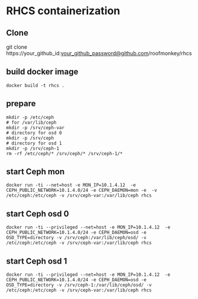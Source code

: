 # RHCS containerization

## Clone

git clone https://your_github_id:your_github_password@github.com/roofmonkey/rhcs

## build docker image

```console
docker build -t rhcs .
```

## prepare

```console
mkdir -p /etc/ceph
# for /var/lib/ceph
mkdir -p /srv/ceph-var
# directory for osd 0
mkdir -p /srv/ceph
# directory for osd 1
mkdir -p /srv/ceph-1
rm -rf /etc/ceph/* /srv/ceph/* /srv/ceph-1/*
```

## start Ceph mon
```console
docker run -ti --net=host -e MON_IP=10.1.4.12  -e CEPH_PUBLIC_NETWORK=10.1.4.0/24 -e CEPH_DAEMON=mon -e  -v /etc/ceph:/etc/ceph -v /srv/ceph-var:/var/lib/ceph rhcs
```

## start Ceph osd 0

```console
docker run -ti --privileged --net=host -e MON_IP=10.1.4.12  -e CEPH_PUBLIC_NETWORK=10.1.4.0/24 -e CEPH_DAEMON=osd -e  OSD_TYPE=directory -v /srv/ceph:/var/lib/ceph/osd/ -v /etc/ceph:/etc/ceph -v /srv/ceph-var:/var/lib/ceph rhcs
```

## start Ceph osd 1
```console
docker run -ti --privileged --net=host -e MON_IP=10.1.4.12  -e CEPH_PUBLIC_NETWORK=10.1.4.0/24 -e CEPH_DAEMON=osd -e  OSD_TYPE=directory -v /srv/ceph-1:/var/lib/ceph/osd/ -v /etc/ceph:/etc/ceph -v /srv/ceph-var:/var/lib/ceph rhcs
```
